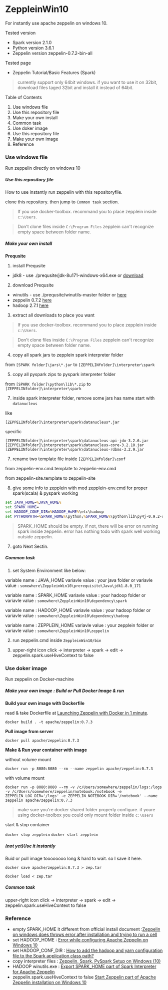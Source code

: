 # ZeppleinWin10

For instantly use apache zeppelin on windows 10.

Tested version
- Spark version 2.1.0
- Python version 3.6.1
- Zeppelin version zeppelin-0.7.2-bin-all

Tested page
- Zeppelin Tutorial/Basic Features (Spark)

> currently support only 64bit windows. if you want to use it on 32bit, download files taged 32bit and install it instead of 64bit.

Table of Contents

1. Use windows file
  1. Use this repository file
  2. Make your own install
  3. Common task
2. Use doker image
  1. Use this repository file
  2. Make your own image
3. Reference

### Use windows file

Run zeppelin directly on windows 10

##### Use this repository file

How to use instantly run zeppelin with this repositoryfile.

clone this repository. then jump to `Common task` section.

>  If you use docker-toolbox. recommand you to place zepplein inside `c:\Users`.

> Don't clone files inside `C:\Program Files` zepplein can't recognize empty space between folder name.

##### Make your own install

**Prequsite**

1. install Prequsite

- jdk8 - use ./prequsite/jdk-8u171-windows-x64.exe or [download](http://www.oracle.com/technetwork/java/javase/downloads/jdk8-downloads-2133151.html)

2. download Prequsite
- winutils - use ./prequsite/winutils-master folder or [here](https://github.com/steveloughran/winutils)
- zeppelin 0.7.2 [here](https://zeppelin.apache.org/releases/zeppelin-release-0.7.2.html)
- hadoop 2.7.1 [here](https://archive.apache.org/dist/hadoop/core/hadoop-2.7.1/)

3. extract all downloads to place you want

>  If you use docker-toolbox. recommand you to place zepplein inside `c:\Users`.

> Don't clone files inside `C:\Program Files` zepplein can't recognize empty space between folder name.


4. copy all spark jars to zepplein spark interpreter folder

from `[SPARK folder]\jars\*.jar`
to `[ZEPPELINfolder]\interpreter\spark`

5. copy all pyspark zips to pyspark interpreter folder

from `[SPARK folder]\python\lib\*.zip`
to `[ZEPPELINfolder]\interpreter\spark`

7. inside spark interpreter folder, remove some jars has name start with `datanucleus`

like

`[ZEPPELINfolder]\interpreter\spark\datanucleus*.jar`

specific

`[ZEPPELINfolder]\interpreter\spark\datanucleus-api-jdo-3.2.6.jar`
`[ZEPPELINfolder]\interpreter\spark\datanucleus-core-3.2.10.jar`
`[ZEPPELINfolder]\interpreter\spark\datanucleus-rdbms-3.2.9.jar`

7. rename two template file inside `[ZEPPELINfolder]\conf`

from zeppelin-env.cmd.template
to  zeppelin-env.cmd

from zeppelin-site.template
to zeppelin-site

8. give some info to zepplein with mod zepplein-env.cmd for proper spark(scala) & pyspark working

```cmd
set JAVA_HOME=%JAVA_HOME%
set SPARK_HOME=
set HADOOP_CONF_DIR=%HADOOP_HoME%\etc\hadoop
set PYTHONPATH=%SPARK_HOME%\python;%SPARK_HOME%\python\lib\py4j-0.9.2-src.zip;%SPARK_HOME%\python\lib\pyspark.zip
```

> SPARK_HOME should be empty. if not, there will be error on running spark inside zeppelin. error has nothing todo with spark well working outside zeppelin.

7. goto Next Sectin.

##### Common task

1. set System Environment like below:

variable name : JAVA_HOME
variavle value : your java folder
or
variavle value : `somewhere\ZeppleinWin10\prerequisite\Java\jdk1.8.0_171`

variable name : SPARK_HOME
variavle value : your hadoop folder
or
variavle value : `somewhere\ZeppleinWin10\dependency\spark`

variable name : HADOOP_HOME
variavle value : your hadoop folder
or
variavle value : `somewhere\ZeppleinWin10\dependency\hadoop`

variable name : ZEPPLEIN_HOME
variavle value : your zepplein folder
or
variavle value : `somewhere\ZeppleinWin10\zeppelin`

2. run zeppelin.cmd inside `ZeppleinWin10/bin`

3. upper-right icon click -> interpreter -> spark -> edit -> zeppelin.spark.useHiveContext to false

### Use doker image

Run zeppelin on Docker-machine

##### Make your own image : Build or  Pull Docker Image & run

**Build your own image with Dockerfile**

read & take Dockerfile at [Launching Zeppelin with Docker in 1 minute](https://www.zepl.com/viewer/notebooks/bm90ZTovLzFhbWJkYS85MjcyZjk5ZTk1NTI0YTdhYmU1M2Q1YTA0ZWZlZmUxNS9ub3RlLmpzb24).

`docker build . -t apache/zeppelin:0.7.3`

**Pull image from server**

`docker pull apache/zeppelin:0.7.3`

**Make & Run your container with image**

without volume mount

`docker run -p 8080:8080 --rm --name zeppelin apache/zeppelin:0.7.3`

with volume mount

`docker run -p 8080:8080 --rm -v /c/Users/somewhere/zeppelin/logs:/logs -v /c/Users/somewhere/zeppelin/notebook:/notebook -e ZEPPELIN_LOG_DIR='/logs' -e ZEPPELIN_NOTEBOOK_DIR='/notebook' --name zeppelin apache/zeppelin:0.7.3`

> make sure you're docker shared folder properly configure. if youre using docker-toolbox you could only mount folder inside `c:\Users`

start & stop container

`docker stop zepplein`
`docker start zepplein`

##### (not yet)Use it instantly

Buid or pull image toooooooo long & hard to wait. so I save it here.

`docker save apache/zeppelin:0.7.3 > zep.tar`

`docker load < zep.tar`

##### Common task

upper-right icon click -> interpreter -> spark -> edit -> zeppelin.spark.useHiveContext to false

### Reference

- empty SPARK_HOME it different from official install document :[Zeppelin on windows does throws error after installation and trying to run a cell](https://issues.apache.org/jira/browse/ZEPPELIN-2677)
- set HADOOP_HOME : [Error while configuring Apache Zeppelin on Windows 10](https://stackoverflow.com/questions/48656537/error-while-configuring-apache-zeppelin-on-windows-10)
- set HADOOP_CONF_DIR : [How to add the hadoop and yarn configuration file to the Spark application class path?](https://community.hortonworks.com/questions/85757/how-to-add-the-hadoop-and-yarn-configuration-file.html)
- copy interpreter files : [Zeppelin, Spark, PySpark Setup on Windows (10)](https://gist.github.com/codspire/7b0955b9e67fe73f6118dad9539cbaa2)
- HADOOP winutils.exe : [Export SPARK_HOME part of Spark Interpreter for Apache Zeppelin](https://zeppelin.apache.org/docs/0.7.2/interpreter/spark.html#1-export-spark_home)
- zeppelin.spark.useHiveContext to false [Start Zeppelin part of Apache Zeppelin installation on Windows 10](https://hernandezpaul.wordpress.com/2016/11/14/apache-zeppelin-installation-on-windows-10/)
